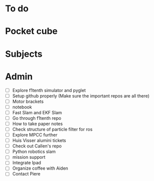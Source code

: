 # To do

# Pocket cube

# Subjects

# Admin
- [ ] Explore f1tenth simulator and pyglet
- [ ] Setup github properly (Make sure the important repos are all there)
- [ ] Motor brackets
- [ ] notebook
- [ ] Fast Slam and EKF Slam
- [ ] Go through f1tenth repo
- [ ] How to take paper notes
- [ ] Check structure of particle filter for ros
- [ ] Explore MPCC further
- [ ] Huis Visser alumini tickets
- [ ] Check out Callen's repo
- [ ] Python robotics slam
- [ ] mission support
- [ ] Integrate Ipad
- [ ] Organize coffee with Aiden
- [ ] Contact Piere